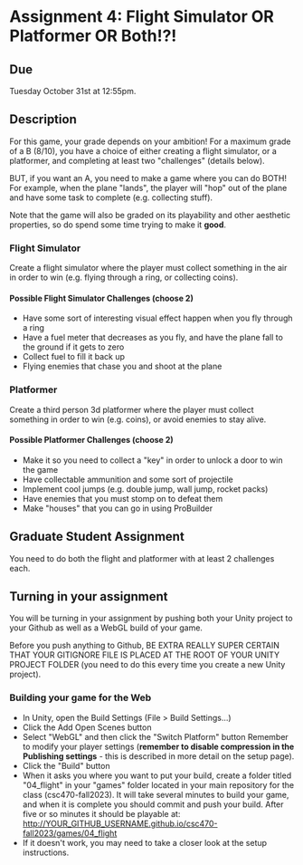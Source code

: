 # Assignment 4: Flight Simulator OR Platformer OR Both!?!

## Due
Tuesday October 31st at 12:55pm.

## Description
For this game, your grade depends on your ambition! For a maximum grade of a B (8/10), you have a choice of either creating a flight simulator, or a platformer, and completing at least two "challenges" (details below).

BUT, if you want an A, you need to make a game where you can do BOTH! For example, when the plane "lands", the player will "hop" out of the plane and have some task to complete (e.g. collecting stuff).

Note that the game will also be graded on its playability and other aesthetic properties, so do spend some time trying to make it **good**.

### Flight Simulator
Create a flight simulator where the player must collect something in the air in order to win (e.g. flying through a ring, or collecting coins).

#### Possible Flight Simulator Challenges (choose 2)
- Have some sort of interesting visual effect happen when you fly through a ring
- Have a fuel meter that decreases as you fly, and have the plane fall to the ground if it gets to zero
- Collect fuel to fill it back up
- Flying enemies that chase you and shoot at the plane

### Platformer
Create a third person 3d platformer where the player must collect something in order to win (e.g. coins), or avoid enemies to stay alive.

#### Possible Platformer Challenges (choose 2)
- Make it so you need to collect a "key" in order to unlock a door to win the game
- Have collectable ammunition and some sort of projectile
- Implement cool jumps (e.g. double jump, wall jump, rocket packs)
- Have enemies that you must stomp on to defeat them
- Make "houses" that you can go in using ProBuilder

## Graduate Student Assignment
You need to do both the flight and platformer with at least 2 challenges each.

## Turning in your assignment
You will be turning in your assignment by pushing both your Unity project to your Github as well as a WebGL build of your game.

Before you push anything to Github, BE EXTRA REALLY SUPER CERTAIN THAT YOUR GITIGNORE FILE IS PLACED AT THE ROOT OF YOUR UNITY PROJECT FOLDER (you need to do this every time you create a new Unity project).

### Building your game for the Web
- In Unity, open the Build Settings (File > Build Settings...)
- Click the Add Open Scenes button
- Select "WebGL" and then click the "Switch Platform" button
Remember to modify your player settings (**remember to disable compression in the Publishing settings** - this is described in more detail on the setup page).
- Click the "Build" button
- When it asks you where you want to put your build, create a folder titled "04_flight" in your "games" folder located in your main repository for the class (csc470-fall2023). It will take several minutes to build your game, and when it is complete you should commit and push your build. After five or so minutes it should be playable at: http://YOUR_GITHUB_USERNAME.github.io/csc470-fall2023/games/04_flight
- If it doesn't work, you may need to take a closer look at the setup instructions.